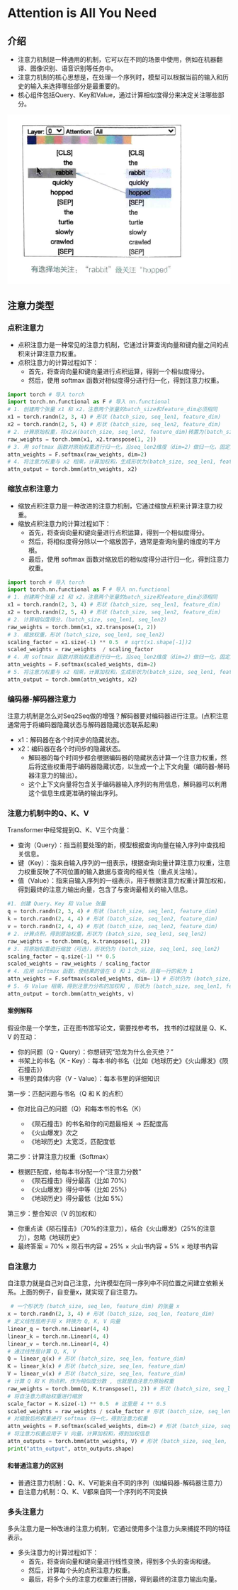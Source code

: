 # Attention is All You Need

## 介绍

- 注意力机制是一种通用的机制，它可以在不同的场景中使用，例如在机器翻译、图像识别、语音识别等任务中。
- 注意力机制的核心思想是，在处理一个序列时，模型可以根据当前的输入和历史的输入来选择哪些部分是最重要的。
- 核心组件包括Query、Key和Value，通过计算相似度得分来决定关注哪些部分。

![attention找两者的关联](./attention.png)

## 注意力类型

### 点积注意力

- 点积注意力是一种常见的注意力机制，它通过计算查询向量和键向量之间的点积来计算注意力权重。
- 点积注意力的计算过程如下：
    - 首先，将查询向量和键向量进行点积运算，得到一个相似度得分。
    - 然后，使用 softmax 函数对相似度得分进行归一化，得到注意力权重。

```python
import torch # 导入 torch
import torch.nn.functional as F # 导入 nn.functional
# 1. 创建两个张量 x1 和 x2，注意两个张量的batch_size和feature_dim必须相同
x1 = torch.randn(2, 3, 4) # 形状 (batch_size, seq_len1, feature_dim)
x2 = torch.randn(2, 5, 4) # 形状 (batch_size, seq_len2, feature_dim)
# 2. 计算原始权重，将x2从(batch_size, seq_len2, feature_dim)转置为(batch_size, feature_dim, seq_len2)，然后做批量矩阵乘法，生成形状 (batch_size, seq_len1, seq_len2)
raw_weights = torch.bmm(x1, x2.transpose(1, 2)) 
# 3. 用 softmax 函数对原始权重进行归一化，沿seq_len2维度（dim=2）做归一化，固定的（batch_size, seq_len1）的权重和为1
attn_weights = F.softmax(raw_weights, dim=2)
# 4. 将注意力权重与 x2 相乘，计算加权和，生成形状为(batch_size, seq_len1, feature_dim)
attn_output = torch.bmm(attn_weights, x2)
```

### 缩放点积注意力

- 缩放点积注意力是一种改进的注意力机制，它通过缩放点积来计算注意力权重。
- 缩放点积注意力的计算过程如下：
    - 首先，将查询向量和键向量进行点积运算，得到一个相似度得分。
    - 然后，将相似度得分除以一个缩放因子，通常是查询向量的维度的平方根。
    - 最后，使用 softmax 函数对缩放后的相似度得分进行归一化，得到注意力权重。

```python
import torch # 导入 torch
import torch.nn.functional as F # 导入 nn.functional
# 1. 创建两个张量 x1 和 x2，注意两个张量的batch_size和feature_dim必须相同
x1 = torch.randn(2, 3, 4) # 形状 (batch_size, seq_len1, feature_dim)
x2 = torch.randn(2, 5, 4) # 形状 (batch_size, seq_len2, feature_dim)
# 2. 计算相似度得分，(batch_size, seq_len1, seq_len2)
raw_weights = torch.bmm(x1, x2.transpose(1, 2)) 
# 3. 缩放权重，形状 (batch_size, seq_len1, seq_len2)
scaling_factor = x1.size(-1) ** 0.5  # sqrt(x1.shape[-1])2
scaled_weights = raw_weights  / scaling_factor
# 4. 用 softmax 函数对原始权重进行归一化，沿seq_len2维度（dim=2）做归一化，固定的（batch_size, seq_len1）的权重和为1
attn_weights = F.softmax(scaled_weights, dim=2)
# 5. 将注意力权重与 x2 相乘，计算加权和，生成形状为(batch_size, seq_len1, feature_dim)
attn_output = torch.bmm(attn_weights, x2)
```

### 编码器-解码器注意力

注意力机制是怎么对Seq2Seq做的增强？解码器要对编码器进行注意。(点积注意通常用于将编码器隐藏状态与解码器隐藏状态联系起来)

- x1：解码器在各个时间步的隐藏状态。
- x2：编码器在各个时间步的隐藏状态。
    - 解码器的每个时间步都会根据编码器的隐藏状态计算一个注意力权重，然后将这些权重用于编码器隐藏状态，以生成一个上下文向量（编码器-解码器注意力的输出）。
    - 这个上下文向量将包含关于编码器输入序列的有用信息，解码器可以利用这个信息生成更准确的输出序列。

### 注意力机制中的Q、K、V

Transformer中经常提到Q、K、V三个向量：

- 查询（Query）：指当前要处理的新，模型根据查询向量在输入序列中查找相关信息。
- 键（Key）：指来自输入序列的一组表示，根据查询向量计算注意力权重，注意力权重反映了不同位置的输入数据与查询的相关性（重点关注啥）。
- 值（Value）：指来自输入序列的一组表示，用于根据注意力权重计算加权和，得到最终的注意力输出向量，包含了与查询最相关的输入信息。

```python
#1. 创建 Query、Key 和 Value 张量
q = torch.randn(2, 3, 4) # 形状 (batch_size, seq_len1, feature_dim)
k = torch.randn(2, 4, 4) # 形状 (batch_size, seq_len2, feature_dim)
v = torch.randn(2, 4, 4) # 形状 (batch_size, seq_len2, feature_dim)
# 2. 计算点积，得到原始权重，形状为 (batch_size, seq_len1, seq_len2)
raw_weights = torch.bmm(q, k.transpose(1, 2))
# 3. 将原始权重进行缩放（可选），形状仍为 (batch_size, seq_len1, seq_len2)
scaling_factor = q.size(-1) ** 0.5
scaled_weights = raw_weights / scaling_factor
# 4. 应用 softmax 函数，使结果的值在 0 和 1 之间，且每一行的和为 1
attn_weights = F.softmax(scaled_weights, dim=-1) # 形状仍为 (batch_size, seq_len1, seq_len2)
# 5. 与 Value 相乘，得到注意力分布的加权和 , 形状为 (batch_size, seq_len1, feature_dim)
attn_output = torch.bmm(attn_weights, v)
```

#### 案例解释

假设你是一个学生，正在图书馆写论文，需要找参考书， 找书的过程就是 Q、K、V 的互动：

- 你的问题（Q - Query）：你想研究“恐龙为什么会灭绝？”
- 书架上的书名（K - Key）：每本书的书名（比如《地球历史》《火山爆发》《陨石撞击》）
- 书里的具体内容（V - Value）：每本书里的详细知识

第一步：匹配问题与书名（Q 和 K 的点积）

- 你对比自己的问题（Q）和每本书的书名（K）

    * 《陨石撞击》的书名和你的问题最相关 → 匹配度高
    * 《火山爆发》次之
    * 《地球历史》太宽泛，匹配度低

第二步：计算注意力权重（Softmax）

- 根据匹配度，给每本书分配一个“注意力分数”
    * 《陨石撞击》得分最高（比如 70%）
    * 《火山爆发》得分中等（比如 25%）
    * 《地球历史》得分最低（比如 5%）

第三步：整合知识（V 的加权和）

- 你重点读《陨石撞击》（70%的注意力），结合《火山爆发》（25%的注意力），忽略《地球历史》
- 最终答案 = 70% × 陨石书内容 + 25% × 火山书内容 + 5% × 地球书内容

### 自注意力

自注意力就是自己对自己注意，允许模型在同一序列中不同位置之间建立依赖关系。上面的例子，自变量x，就实现了自注意力。

```python
 # 一个形状为 (batch_size, seq_len, feature_dim) 的张量 x
x = torch.randn(2, 3, 4) # 形状 (batch_size, seq_len, feature_dim)
# 定义线性层用于将 x 转换为 Q, K, V 向量
linear_q = torch.nn.Linear(4, 4)
linear_k = torch.nn.Linear(4, 4)
linear_v = torch.nn.Linear(4, 4)
# 通过线性层计算 Q, K, V
Q = linear_q(x) # 形状 (batch_size, seq_len, feature_dim)
K = linear_k(x) # 形状 (batch_size, seq_len, feature_dim)
V = linear_v(x) # 形状 (batch_size, seq_len, feature_dim)
# 计算 Q 和 K 的点积，作为相似度分数 , 也就是自注意力原始权重
raw_weights = torch.bmm(Q, K.transpose(1, 2)) # 形状 (batch_size, seq_len, seq_len)
# 将自注意力原始权重进行缩放
scale_factor = K.size(-1) ** 0.5  # 这里是 4 ** 0.5
scaled_weights = raw_weights / scale_factor # 形状 (batch_size, seq_len, seq_len)
# 对缩放后的权重进行 softmax 归一化，得到注意力权重
attn_weights = F.softmax(scaled_weights, dim=2) # 形状 (batch_size, seq_len, seq_len)
# 将注意力权重应用于 V 向量，计算加权和，得到加权信息
attn_outputs = torch.bmm(attn_weights, V) # 形状 (batch_size, seq_len, feature_dim)
print("attn_output", attn_outputs.shape)
```

#### 和普通注意力的区别

- 普通注意力机制：Q、K、V可能来自不同的序列（如编码器-解码器注意力）
- 自注意力机制：Q、K、V都来自同一个序列的不同变换

### 多头注意力
多头注意力是一种改进的注意力机制，它通过使用多个注意力头来捕捉不同的特征表示。
- 多头注意力的计算过程如下：
    - 首先，将查询向量和键向量进行线性变换，得到多个头的查询和键。
    - 然后，计算每个头的点积注意力权重。
    - 最后，将多个头的注意力权重进行拼接，得到最终的注意力输出向量。

